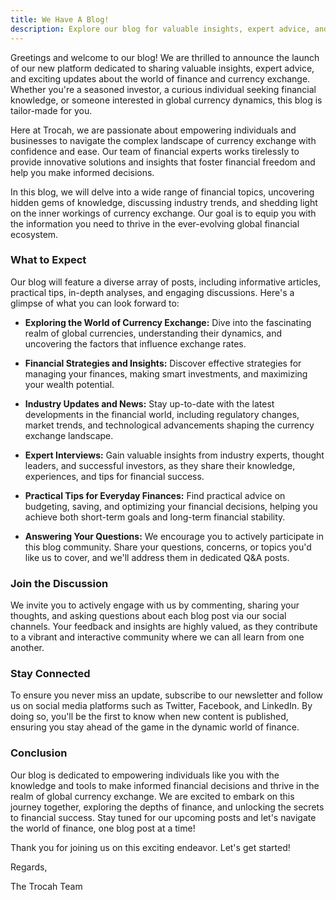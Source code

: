 ```yaml
---
title: We Have A Blog!
description: Explore our blog for valuable insights, expert advice, and updates on the world of finance and currency exchange. 
---
```



Greetings and welcome to our blog! We are thrilled to announce the launch of our new platform dedicated to sharing valuable insights, expert advice, and exciting updates about the world of finance and currency exchange. Whether you're a seasoned investor, a curious individual seeking financial knowledge, or someone interested in global currency dynamics, this blog is tailor-made for you.

Here at Trocah, we are passionate about empowering individuals and businesses to navigate the complex landscape of currency exchange with confidence and ease. Our team of financial experts works tirelessly to provide innovative solutions and insights that foster financial freedom and help you make informed decisions.

In this blog, we will delve into a wide range of financial topics, uncovering hidden gems of knowledge, discussing industry trends, and shedding light on the inner workings of currency exchange. Our goal is to equip you with the information you need to thrive in the ever-evolving global financial ecosystem.

### What to Expect

Our blog will feature a diverse array of posts, including informative articles, practical tips, in-depth analyses, and engaging discussions. Here's a glimpse of what you can look forward to:

- **Exploring the World of Currency Exchange:** Dive into the fascinating realm of global currencies, understanding their dynamics, and uncovering the factors that influence exchange rates.

- **Financial Strategies and Insights:** Discover effective strategies for managing your finances, making smart investments, and maximizing your wealth potential.

- **Industry Updates and News:** Stay up-to-date with the latest developments in the financial world, including regulatory changes, market trends, and technological advancements shaping the currency exchange landscape.

- **Expert Interviews:** Gain valuable insights from industry experts, thought leaders, and successful investors, as they share their knowledge, experiences, and tips for financial success.

- **Practical Tips for Everyday Finances:** Find practical advice on budgeting, saving, and optimizing your financial decisions, helping you achieve both short-term goals and long-term financial stability.

- **Answering Your Questions:** We encourage you to actively participate in this blog community. Share your questions, concerns, or topics you'd like us to cover, and we'll address them in dedicated Q&A posts.

### Join the Discussion

We invite you to actively engage with us by commenting, sharing your thoughts, and asking questions about each blog post via our social channels. Your feedback and insights are highly valued, as they contribute to a vibrant and interactive community where we can all learn from one another.

### Stay Connected

To ensure you never miss an update, subscribe to our newsletter and follow us on social media platforms such as Twitter, Facebook, and LinkedIn. By doing so, you'll be the first to know when new content is published, ensuring you stay ahead of the game in the dynamic world of finance.

### Conclusion

Our blog is dedicated to empowering individuals like you with the knowledge and tools to make informed financial decisions and thrive in the realm of global currency exchange. We are excited to embark on this journey together, exploring the depths of finance, and unlocking the secrets to financial success. Stay tuned for our upcoming posts and let's navigate the world of finance, one blog post at a time!

Thank you for joining us on this exciting endeavor. Let's get started!

Regards,

The Trocah Team
